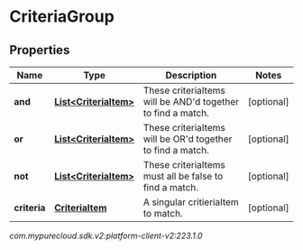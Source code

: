 # CriteriaGroup


## Properties

| Name | Type | Description | Notes |
| ------------ | ------------- | ------------- | ------------- |
| **and** | [**List&lt;CriteriaItem&gt;**](CriteriaItem) | These criteriaItems will be AND'd together to find a match. |  [optional] |
| **or** | [**List&lt;CriteriaItem&gt;**](CriteriaItem) | These criteriaItems will be OR'd together to find a match. |  [optional] |
| **not** | [**List&lt;CriteriaItem&gt;**](CriteriaItem) | These criteriaItems must all be false to find a match. |  [optional] |
| **criteria** | [**CriteriaItem**](CriteriaItem) | A singular critieriaItem to match. |  [optional] |




_com.mypurecloud.sdk.v2:platform-client-v2:223.1.0_
